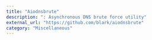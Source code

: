 ```yaml
---
title: "Aiodnsbrute"
description: ": Asynchronous DNS brute force utility"
external_url: "https://github.com/blark/aiodnsbrute"
category: "Miscellaneous"
---
```

